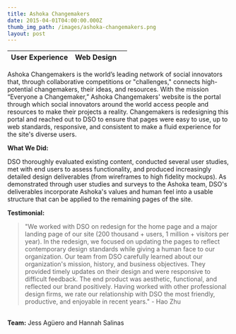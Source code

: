 ```yaml
---
title: Ashoka Changemakers
date: 2015-04-01T04:00:00.000Z
thumb_img_path: /images/ashoka-changemakers.png
layout: post
---
```



| **User Experience** | **Web Design** |     |
| ------------------- | -------------- | --- |



Ashoka Changemakers is the world’s leading network of social innovators that, through collaborative competitions or "challenges," connects high-potential changemakers, their ideas, and resources. With the mission “Everyone a Changemaker,” Ashoka Changemakers' website is the portal through which social innovators around the world access people and resources to make their projects a reality. Changemakers is redesigning this portal and reached out to DSO to ensure that pages were easy to use, up to web standards, responsive, and consistent to make a fluid experience for the site's diverse users.

**What We Did:**

DSO thoroughly evaluated existing content, conducted several user studies, met with end users to assess functionality, and produced increasingly detailed design deliverables (from wireframes to high fidelity mockups). As demonstrated through user studies and surveys to the Ashoka team, DSO's deliverables incorporate Ashoka's values and human feel into a usable structure that can be applied to the remaining pages of the site.

**Testimonial:**

> "We worked with DSO on redesign for the home page and a major landing page of our site (200 thousand + users, 1 million + visitors per year). In the redesign, we focused on updating the pages to reflect contemporary design standards while giving a human face to our organization. Our team from DSO carefully learned about our organization's mission, history, and business objectives. They provided timely updates on their design and were responsive to difficult feedback. The end product was aesthetic, functional, and reflected our brand positively. Having worked with other professional design firms, we rate our relationship with DSO the most friendly, productive, and enjoyable in recent years." - Hao Zhu

\
**Team:** Jess Agüero and Hannah Salinas